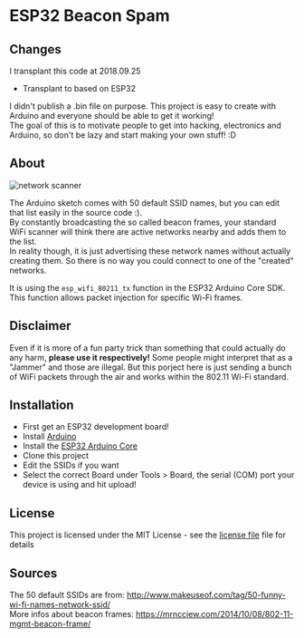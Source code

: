# ESP32 Beacon Spam


## Changes

I transplant this code at 2018.09.25
- Transplant to based on ESP32

I didn't publish a .bin file on purpose. This project is easy to create with Arduino and everyone should be able to get it working!  
The goal of this is to motivate people to get into hacking, electronics and Arduino, so don't be lazy and start making your own stuff! :D

## About

![network scanner](https://github.com/Tnze/esp32_beaconSpam/raw/master/img/networkscanner.jpg)

The Arduino sketch comes with 50 default SSID names, but you can edit that list easily in the source code :).  
By constantly broadcasting the so called beacon frames, your standard WiFi scanner will think there are active networks nearby and adds them to the list.  
In reality though, it is just advertising these network names without actually creating them. So there is no way you could connect to one of the "created" networks.  

It is using the `esp_wifi_80211_tx` function in the ESP32 Arduino Core SDK. This function allows packet injection for specific Wi-Fi frames.  

## Disclaimer

Even if it is more of a fun party trick than something that could actually do any harm, **please use it respectively!**
Some people might interpret that as a "Jammer" and those are illegal. But this porject here is just sending a bunch of WiFi packets through the air and works within the 802.11 Wi-Fi standard.

## Installation

- First get an ESP32 development board! 
- Install [Arduino](https://www.arduino.cc/en/Main/software)
- Install the [ESP32 Arduino Core](https://github.com/espressif/arduino-esp32/blob/master/docs/arduino-ide/boards_manager.md) 
- Clone this project
- Edit the SSIDs if you want
- Select the correct Board under Tools > Board, the serial (COM) port your device is using and hit upload!


## License

This project is licensed under the MIT License - see the [license file](LICENSE) file for details

## Sources
 
The 50 default SSIDs are from: http://www.makeuseof.com/tag/50-funny-wi-fi-names-network-ssid/  
More infos about beacon frames: https://mrncciew.com/2014/10/08/802-11-mgmt-beacon-frame/  
